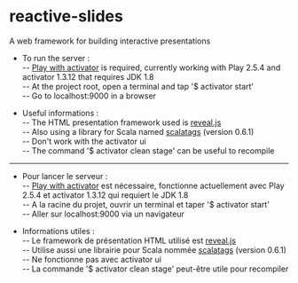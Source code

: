 # reactive-slides
A web framework for building interactive presentations


- To run the server :  
-- [Play with activator](https://www.playframework.com/download) is required, currently working with Play 2.5.4 and activator 1.3.12 that requires JDK 1.8  
-- At the project root, open a terminal and tap '$ activator start'  
-- Go to localhost:9000 in a browser  

- Useful informations :  
-- The HTML presentation framework used is [reveal.js](http://lab.hakim.se/reveal-js/#/)  
-- Also using a library for Scala named [scalatags](http://www.lihaoyi.com/scalatags/) (version 0.6.1)  
-- Don't work with the activator ui  
-- The command '$ activator clean stage' can be useful to recompile  

--------------------------------------------------------------------------------------------------------------------------------------------------------------------

- Pour lancer le serveur :  
-- [Play with activator](https://www.playframework.com/download) est nécessaire, fonctionne actuellement avec Play 2.5.4 et activator 1.3.12 qui requiert le JDK 1.8  
-- A la racine du projet, ouvrir un terminal et taper '$ activator start'  
-- Aller sur localhost:9000 via un navigateur  

- Informations utiles :  
-- Le framework de présentation HTML utilisé est [reveal.js](http://lab.hakim.se/reveal-js/#/)  
-- Utilise aussi une librairie pour Scala nommée [scalatags](http://www.lihaoyi.com/scalatags/) (version 0.6.1)  
-- Ne fonctionne pas avec activator ui  
-- La commande '$ activator clean stage' peut-être utile pour recompiler  

